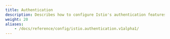 ```yaml
---
title: Authentication
description: Describes how to configure Istio's authentication features.
weight: 20
aliases:
    - /docs/reference/config/istio.authentication.v1alpha1/
---
```

